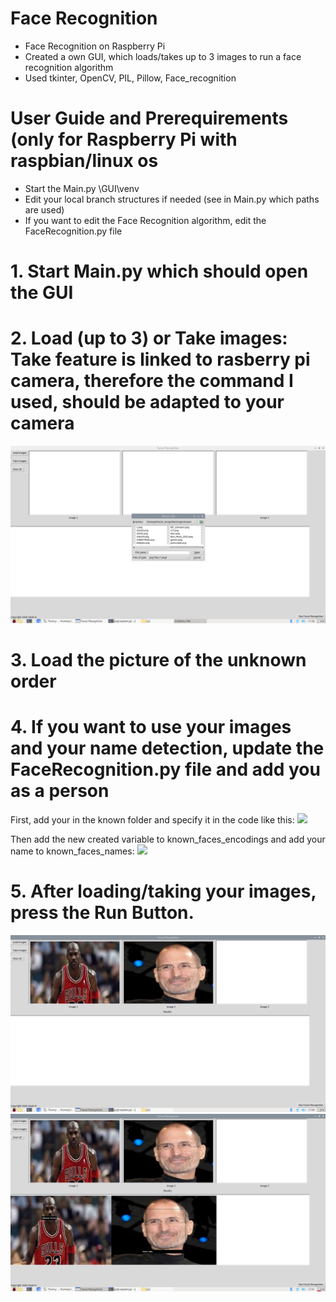 # Face Recognition
- Face Recognition on Raspberry Pi
- Created a own GUI, which loads/takes up to 3 images to run a face recognition algorithm
- Used tkinter, OpenCV, PIL, Pillow, Face_recognition

# User Guide and Prerequirements (only for Raspberry Pi with raspbian/linux os
- Start the Main.py \GUI\venv
- Edit your local branch structures if needed (see in Main.py which paths are used)
- If you want to edit the Face Recognition algorithm, edit the FaceRecognition.py file

# 1. Start Main.py which should open the GUI
# 2. Load (up to 3) or Take images: Take feature is linked to rasberry pi camera, therefore the command I used, should be adapted to your camera
![](screenshots/screenshot1.png)
# 3. Load the picture of the unknown order
# 4. If you want to use your images and your name detection, update the FaceRecognition.py file and add you as a person
First, add your in the known folder and specify it in the code like this:
![](screenshot/AddPerson1.png)

Then add the new created variable to known_faces_encodings and add your name to known_faces_names:
![](screenshot/AddPerson2.png)

# 5. After loading/taking your images, press the Run Button.
![](screenshots/screenshot2.png)
![](screenshots/screenshot3.png)

